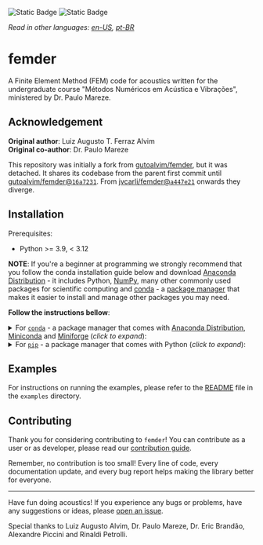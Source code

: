 ![Static Badge](https://img.shields.io/badge/python-3.9%20%7C%203.10%20%7C%203.11-blue)
![Static Badge](https://img.shields.io/badge/version-v0.2.0-orange?logo=github)

_Read in other languages: [en-US](https://github.com/jvcarli/femder/blob/main/README.md),
[pt-BR](https://github.com/jvcarli/femder/blob/main/README.pt-BR.md)_

# femder

A Finite Element Method (FEM) code for acoustics written for the undergraduate course
"Métodos Numéricos em Acústica e Vibrações", ministered by Dr. Paulo Mareze.

## Acknowledgement

**Original author**: Luiz Augusto T. Ferraz Alvim <br/>
**Original co-author**: Dr. Paulo Mareze

This repository was initially a fork from
[gutoalvim/femder](https://github.com/gutoalvim/femder/), but it was detached.
It shares its codebase from the parent first commit until
[gutoalvim/femder@`16a7231`](https://github.com/gutoalvim/femder/commit/16a7231).
From [jvcarli/femder@`a447e21`](https://github.com/jvcarli/femder/commit/a447e21)
onwards they diverge.

## Installation

Prerequisites:

- Python >= 3.9, < 3.12

**NOTE**: If you're a beginner at programming we strongly recommend that
you follow the conda installation guide below and download
[Anaconda Distribution](https://www.anaconda.com/download) - it includes
Python, [NumPy](https://github.com/numpy/numpy), many other commonly used packages
for scientific computing and
[conda](https://docs.conda.io/en/latest/) - a
[package manager](https://en.wikipedia.org/wiki/Package_manager)
that makes it easier to install and manage other packages you may need.

**Follow the instructions bellow**:

<details>

<summary>For <a href="https://docs.conda.io"><code>conda</code></a> - a package manager that comes with <a href="https://www.anaconda.com/download">Anaconda Distribution</a>, <a href="https://docs.anaconda.com/free/miniconda/">Miniconda</a> and <a href="https://github.com/conda-forge/miniforge">Miniforge</a> (<em>click to expand</em>):</summary>

- You'll need a [shell](https://en.wikipedia.org/wiki/Shell_(computing))
with `conda` in its [`PATH`](https://en.wikipedia.org/wiki/PATH_(variable)).

  If you're using Windows and have installed Anaconda Distribution, Miniconda, or Miniforge,
  you'll have access to the **`Anaconda Prompt`**,
  **`Anaconda Prompt (miniconda3)`**, or **`Miniforge Prompt`**, respectively.
  Search for them under Windows start menu.

- Create and activate your `conda` environment:

  Creating a new `conda` environment for each project you work on
  is considered a best practice, ensuring better management and isolation of dependencies
  and promoting a cleaner development workflow.

  You **MUST** use Python >= 3.9, < 3.12.

  ```
  conda create -n myenv python=3.9
  conda activate myenv
  ```

- Install `femder` using `pip`:

  ```
  pip install femder
  ```

</details>

<details>

<summary>For <a href="https://pip.pypa.io/en/stable/getting-started/"><code>pip</code></a> - a package manager that comes with Python (<em>click to expand</em>):</summary>

- Optional step (**recommended**) - consider using a [virtual environment](https://docs.python.org/3/library/venv.html):

  Creating a new virtual environment for each project you work on
  is considered a best practice, ensuring better management and isolation of dependencies
  and promoting a cleaner development workflow.

  - Create your virtual environment as usual:

    ```
    python -m venv venv
    ```

  - Activate the virtual environment:

    - If you use Windows:

      ```
      source venv\Scripts\activate
      ```

    - If you use macOS or a Linux distribution:

      ```
      source venv/bin/activate
      ```

- Install `femder` using `pip`:

  ```
  pip install femder
  ```

</details>

## Examples

For instructions on running the examples,
please refer to the [README](https://github.com/jvcarli/femder/tree/main/examples)
file in the `examples` directory.

## Contributing

Thank you for considering contributing to `femder`!
You can contribute as a user or as developer,
please read our [contribution guide](https://github.com/jvcarli/femder/blob/main/CONTRIBUTING.md).

Remember, no contribution is too small! Every line of code, every documentation update,
and every bug report helps making the library better for everyone.

---

Have fun doing acoustics! If you experience any bugs or problems, have any suggestions or ideas,
please [open an issue](https://github.com/jvcarli/femder/issues/new).

Special thanks to Luiz Augusto Alvim, Dr. Paulo Mareze, Dr. Eric Brandão, Alexandre Piccini and Rinaldi Petrolli.
